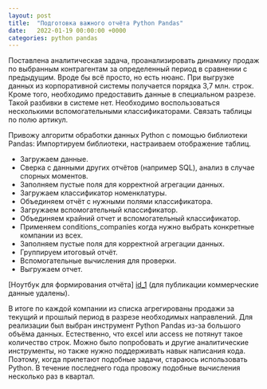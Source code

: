 ```yaml
---
layout: post
title:  "Подготовка важного отчёта Python Pandas"
date:   2022-01-19 00:00:00 +0000
categories: python pandas
---
```

[id_1]: https://github.com/NikLaz25/Different-tasks/blob/main/%D0%9E%D1%82%D1%87%D1%91%D1%82_Pandas%20.ipynb

Поставлена аналитическая задача, проанализировать динамику продаж по выбранным контрагентам за определенный период в сравнении с предыдущим. Вроде бы всё просто, но есть нюанс. При выгрузке данных из корпоративной системы получается порядка 3,7 млн. строк. Кроме того, необходимо предоставить данные в специальном разрезе. Такой разбивки в системе нет. Необходимо воспользоваться несколькими вспомогательными классификаторами. Связать таблицы по полю артикул.

Привожу алгоритм обработки данных Python  с помощью библиотеки Pandas:
Импортируем библиотеки, настраиваем отображение таблиц.
* Загружаем данные.
* Сверка с данными других отчётов (например SQL), анализ в случае спорных моментов.
* Заполняем пустые поля для корректной агрегации данных.
* Загружаем классификатор номенклатуры.
* Объединяем отчёт с нужными полями классификатора.
* Загружаем вспомогательный классификатор.
* Объединяем крайний отчет и вспомогательный классификатор.
* Применяем conditions_companies когда нужно выбрать конкретные компании из всех.
* Заполняем пустые поля для корректной агрегации данных.
* Группируем итоговый отчёт.
* Вспомогательные вычисления для проверки.
* Выгружаем отчет.


[Ноутбук для формирования отчёта] [id_1] (для публикации коммерческие данные удалены).



В итоге по каждой компании из списка агрегированы продажи за текущий и прошлый период 
в разрезе необходимых направлений.
Для реализации был выбран инструмент Python Pandas из-за большого объёма данных. 
Естественно, что excel или access не потянут такое количество строк. 
Можно было попробовать и другие аналитические инструменты, но также нужно поддерживать навык 
написания кода. Поэтому, когда прилетают подобные задачи, стараюсь использовать Python. 
В течение последнего года провожу подобные вычисления несколько раз в квартал.




